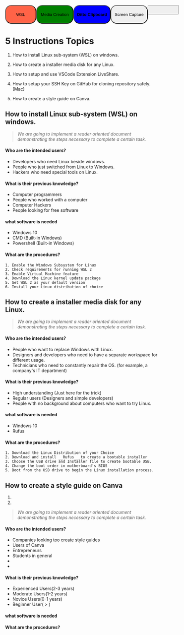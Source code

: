 <div style="display:flex; justify-content: space-between;">
<a href="/Instructions-Markdown-/WSL"><button style= "background-color: tomato; color:black; border-radius:20px; width:100px; height:60px;">WSL</button></a>
<a href="/Instructions-Markdown-/Linux"><button style="background-color: green; color:black; border-radius:20px;  width:120px; height:60px;">Media Creation</button></a>
<a href="/Instructions-Markdown-/Ditto"><button style="background-color: blue; color:black; border-radius:20px; width:120px; height:60px;"><strong>Ditto Clipboard</strong></button></a>
<a href="/Instructions-Markdown-/screenCapture"><button style=" background-color: color:black; yellow; border-radius:20px; width:120px; height:60px;">Screen Capture</button></a>
<a><button style="width:100px; height:30px;"></button></a>
</div>

# **5 Instructions Topics**

1) How to install Linux sub-system (WSL) on windows.  

2) How to create a installer media disk for any Linux.

3) How to setup and use VSCode Extension LiveShare.

4) How to setup your SSH Key on GitHub for cloning repository safely. (Mac)

5) How to create a style guide on Canva.


## How to install Linux sub-system (WSL) on windows. 

> _We are going to implement a reader oriented document demonstrating the steps necessary to complete a certain task._ 

#### Who are the intended users?

- Developers who need Linux beside windows.
- People who just switched from Linux to Windows.
- Hackers who need special tools on Linux.

#### What is their previous knowledge?

- Computer programmers
- People who worked with a computer
- Computer Hackers
- People looking for free software

#### what software is needed

- Windows 10
- CMD (Built-in Windows)
- Powershell (Built-in Windows)


#### What are the procedures?

    1. Enable the Windows Subsystem for Linux
    2. Check requirements for running WSL 2
    3. Enable Virtual Machine feature
    4. Download the Linux kernel update package
    5. Set WSL 2 as your default version
    6. Install your Linux distribution of choice


## How to create a installer media disk for any Linux.

> _We are going to implement a reader oriented document demonstrating the steps necessary to complete a certain task._ 

#### Who are the intended users?

- People who want to replace Windows with Linux.
- Designers and developers who need to have a separate workspace for different usage.
- Technicians who need to constantly repair the OS. (for example, a company's IT department)

#### What is their previous knowledge?

- High understanding (Just here for the trick)
- Regular users (Designers and simple developers)
- People with no background about computers who want to try Linux.

#### what software is needed

- Windows 10
- Rufus


#### What are the procedures?

    1. Download the Linux Distribution of your Choice
    2. Download and install __Rufus__ to create a bootable installer
    3. Choose the USB drive and Installer file to create bootable USB. 
    4. Change the boot order in motherboard's BIOS
    5. Boot from the USB drive to begin the Linux installation process.



## How to create a style guide on Canva

1.
2. 

> _We are going to implement a reader oriented document demonstrating the steps necessary to complete a certain task._ 


#### Who are the intended users?

- Companies looking too create style guides
- Users of Canva
- Entrepreneurs
- Students in general
- 
- 
#### What is their previous knowledge?

- Experienced Users(2-3 years)
- Moderate Users(1-2 years)
- Novice Users(0-1 years)
- Beginner User( > )
#### what software is needed

#### What are the procedures?
